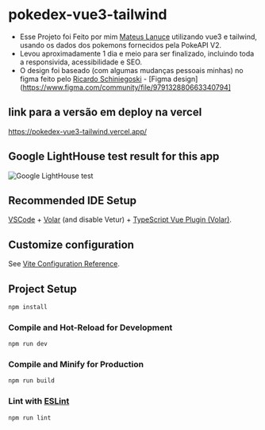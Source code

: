 # pokedex-vue3-tailwind

- Esse Projeto foi Feito por mim [Mateus Lanuce](https://github.com/mateus-lanuce) utilizando vue3 e tailwind, usando os dados dos pokemons fornecidos pela PokeAPI V2.
- Levou aproximadamente 1 dia e meio para ser finalizado, incluindo toda a responsivida, acessibilidade e SEO.
- O design foi baseado (com algumas mudanças pessoais minhas) no figma feito pelo [Ricardo Schiniegoski](https://www.figma.com/@ricardohs) - [Figma design](https://www.figma.com/community/file/979132880663340794]

## link para a versão em deploy na vercel
https://pokedex-vue3-tailwind.vercel.app/

## Google LightHouse test result for this app
![Google LightHouse test](https://user-images.githubusercontent.com/48321080/218229742-1833e0c4-ab28-4983-98b2-b9ff38d81719.png)

## Recommended IDE Setup

[VSCode](https://code.visualstudio.com/) + [Volar](https://marketplace.visualstudio.com/items?itemName=Vue.volar) (and disable Vetur) + [TypeScript Vue Plugin (Volar)](https://marketplace.visualstudio.com/items?itemName=Vue.vscode-typescript-vue-plugin).

## Customize configuration

See [Vite Configuration Reference](https://vitejs.dev/config/).

## Project Setup

```sh
npm install
```

### Compile and Hot-Reload for Development

```sh
npm run dev
```

### Compile and Minify for Production

```sh
npm run build
```

### Lint with [ESLint](https://eslint.org/)

```sh
npm run lint
```
